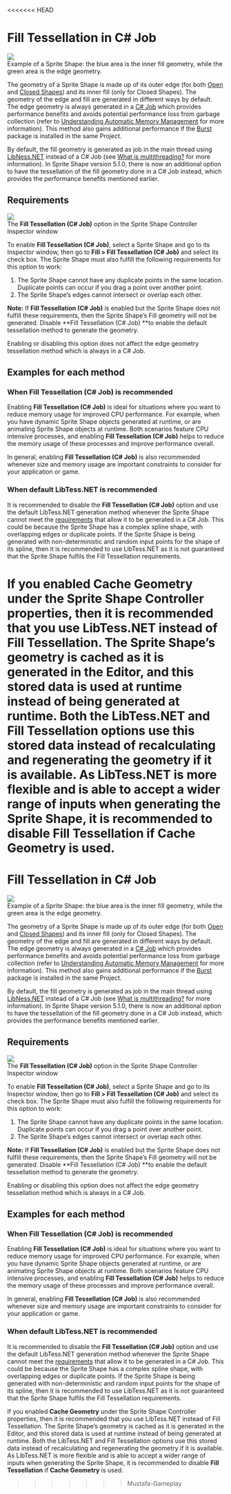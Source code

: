 <<<<<<< HEAD
# Fill Tessellation in C# Job

![](images/spriteshape-filltess-example.png)<br/>Example of a Sprite Shape: the blue area is the inner fill geometry, while the green area is the edge geometry.

The geometry of a Sprite Shape is made up of its outer edge (for both [Open](https://docs.unity3d.com/Packages/com.unity.2d.spriteshape@5.0/manual/SSProfile.html#open-shape) and [Closed Shapes](https://docs.unity3d.com/Packages/com.unity.2d.spriteshape@5.0/manual/SSProfile.html#closed-shape)) and its inner fill (only for Closed Shapes). The geometry of the edge and fill are generated in different ways by default. The edge geometry is always generated in a [C# Job](https://docs.unity3d.com/Manual/JobSystemOverview.html) which provides performance benefits and avoids potential performance loss from garbage collection (refer to [Understanding Automatic Memory Management](https://docs.unity3d.com/Manual/UnderstandingAutomaticMemoryManagement.html) for more information). This method also gains additional performance if the [Burst](https://docs.unity3d.com/Packages/com.unity.burst@latest) package is installed in the same Project.

By default, the fill geometry is generated as job in the main thread using [LibNess.NET](https://github.com/speps/LibTessDotNet) instead of a C# Job  (see [What is multithreading?](https://docs.unity3d.com/Manual/JobSystemMultithreading.html) for more information). In Sprite Shape version 5.1.0, there is now an additional option to have the tessellation of the fill geometry done in a C# Job instead, which provides the performance benefits mentioned earlier.

## Requirements

![](images/spriteshape-filltess-option.png)<br/>The **Fill Tessellation (C# Job)** option in the Sprite Shape Controller Inspector window

To enable **Fill Tessellation (C# Job)**, select a Sprite Shape and go to its Inspector window, then go to **Fill > Fill Tessellation (C# Job)** and select its check box. The Sprite Shape must also fulfill the following requirements for this option to work:

1. The Sprite Shape cannot have any duplicate points in the same location. Duplicate points can occur if you drag a point over another point.
2. The Sprite Shape’s edges cannot intersect or overlap each other.

**Note:** If **Fill Tessellation (C# Job)** is enabled but the Sprite Shape does not fulfill these requirements, then the Sprite Shape’s Fill geometry will not be generated. Disable **Fill Tessellation (C# Job) **to enable the default tessellation method to generate the geometry.

Enabling or disabling this option does not affect the edge geometry tessellation method which is always in a C# Job.

## Examples for each method

### When Fill Tessellation (C# Job) is recommended

Enabling **Fill Tessellation (C# Job)** is ideal for situations where you want to reduce memory usage for improved CPU performance. For example, when you have dynamic Sprite Shape objects generated at runtime, or are animating Sprite Shape objects at runtime. Both scenarios feature CPU intensive processes, and enabling **Fill Tessellation (C# Job)** helps to reduce the memory usage of these processes and improve performance overall.

In general, enabling **Fill Tessellation (C# Job)** is also recommended whenever size and memory usage are important constraints to consider for your application or game.

### When default LibTess.NET is recommended

It is recommended to disable the **Fill Tessellation (C# Job)** option and use the default LibTess.NET generation method whenever the Sprite Shape cannot meet the [requirements](#heading=h.zasaclenlv3i) that allow it to be generated in a C# Job. This could be because the Sprite Shape has a complex spline shape, with overlapping edges or duplicate points. If the Sprite Shape is being generated with non-deterministic and random input points for the shape of its spline, then it is recommended to use LibTess.NET as it is not guaranteed that the Sprite Shape fulfils the Fill Tessellation requirements.

If you enabled **Cache Geometry** under the Sprite Shape Controller properties, then it is recommended that you use LibTess.NET instead of Fill Tessellation. The Sprite Shape’s geometry is cached as it is generated in the Editor, and this stored data is used at runtime instead of being generated at runtime. Both the LibTess.NET and Fill Tessellation options use this stored data instead of recalculating and regenerating the geometry if it is available. As LibTess.NET is more flexible and is able to accept a wider range of inputs when generating the Sprite Shape, it is recommended to disable **Fill Tessellation** if **Cache Geometry** is  used.
=======
# Fill Tessellation in C# Job

![](images/spriteshape-filltess-example.png)<br/>Example of a Sprite Shape: the blue area is the inner fill geometry, while the green area is the edge geometry.

The geometry of a Sprite Shape is made up of its outer edge (for both [Open](https://docs.unity3d.com/Packages/com.unity.2d.spriteshape@5.0/manual/SSProfile.html#open-shape) and [Closed Shapes](https://docs.unity3d.com/Packages/com.unity.2d.spriteshape@5.0/manual/SSProfile.html#closed-shape)) and its inner fill (only for Closed Shapes). The geometry of the edge and fill are generated in different ways by default. The edge geometry is always generated in a [C# Job](https://docs.unity3d.com/Manual/JobSystemOverview.html) which provides performance benefits and avoids potential performance loss from garbage collection (refer to [Understanding Automatic Memory Management](https://docs.unity3d.com/Manual/UnderstandingAutomaticMemoryManagement.html) for more information). This method also gains additional performance if the [Burst](https://docs.unity3d.com/Packages/com.unity.burst@latest) package is installed in the same Project.

By default, the fill geometry is generated as job in the main thread using [LibNess.NET](https://github.com/speps/LibTessDotNet) instead of a C# Job  (see [What is multithreading?](https://docs.unity3d.com/Manual/JobSystemMultithreading.html) for more information). In Sprite Shape version 5.1.0, there is now an additional option to have the tessellation of the fill geometry done in a C# Job instead, which provides the performance benefits mentioned earlier.

## Requirements

![](images/spriteshape-filltess-option.png)<br/>The **Fill Tessellation (C# Job)** option in the Sprite Shape Controller Inspector window

To enable **Fill Tessellation (C# Job)**, select a Sprite Shape and go to its Inspector window, then go to **Fill > Fill Tessellation (C# Job)** and select its check box. The Sprite Shape must also fulfill the following requirements for this option to work:

1. The Sprite Shape cannot have any duplicate points in the same location. Duplicate points can occur if you drag a point over another point.
2. The Sprite Shape’s edges cannot intersect or overlap each other.

**Note:** If **Fill Tessellation (C# Job)** is enabled but the Sprite Shape does not fulfill these requirements, then the Sprite Shape’s Fill geometry will not be generated. Disable **Fill Tessellation (C# Job) **to enable the default tessellation method to generate the geometry.

Enabling or disabling this option does not affect the edge geometry tessellation method which is always in a C# Job.

## Examples for each method

### When Fill Tessellation (C# Job) is recommended

Enabling **Fill Tessellation (C# Job)** is ideal for situations where you want to reduce memory usage for improved CPU performance. For example, when you have dynamic Sprite Shape objects generated at runtime, or are animating Sprite Shape objects at runtime. Both scenarios feature CPU intensive processes, and enabling **Fill Tessellation (C# Job)** helps to reduce the memory usage of these processes and improve performance overall.

In general, enabling **Fill Tessellation (C# Job)** is also recommended whenever size and memory usage are important constraints to consider for your application or game.

### When default LibTess.NET is recommended

It is recommended to disable the **Fill Tessellation (C# Job)** option and use the default LibTess.NET generation method whenever the Sprite Shape cannot meet the [requirements](#heading=h.zasaclenlv3i) that allow it to be generated in a C# Job. This could be because the Sprite Shape has a complex spline shape, with overlapping edges or duplicate points. If the Sprite Shape is being generated with non-deterministic and random input points for the shape of its spline, then it is recommended to use LibTess.NET as it is not guaranteed that the Sprite Shape fulfils the Fill Tessellation requirements.

If you enabled **Cache Geometry** under the Sprite Shape Controller properties, then it is recommended that you use LibTess.NET instead of Fill Tessellation. The Sprite Shape’s geometry is cached as it is generated in the Editor, and this stored data is used at runtime instead of being generated at runtime. Both the LibTess.NET and Fill Tessellation options use this stored data instead of recalculating and regenerating the geometry if it is available. As LibTess.NET is more flexible and is able to accept a wider range of inputs when generating the Sprite Shape, it is recommended to disable **Fill Tessellation** if **Cache Geometry** is  used.
>>>>>>> Mustafa-Gameplay
